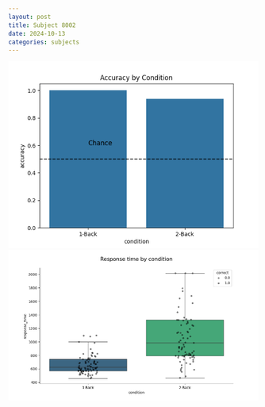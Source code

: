 ```yaml
---
layout: post
title: Subject 8002
date: 2024-10-13
categories: subjects
---
```


![](data/8002/run-12/8002_ATS_acc.png)
![](data/8002/run-12/8002_ATS_rt.png)
